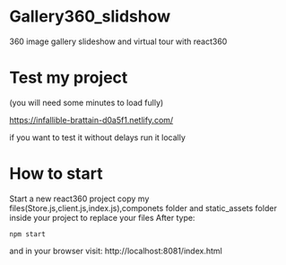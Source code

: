 # Gallery360_slidshow
360 image gallery slideshow and virtual tour with react360

# Test my project
(you will need some minutes to load fully)

https://infallible-brattain-d0a5f1.netlify.com/

if you want to test it without delays run it locally
# How to start 
Start a new react360 project
copy my files(Store.js,client.js,index.js),componets folder and static_assets folder inside your project to replace your files
After type:
``` 
npm start 

```
and in your browser visit: http://localhost:8081/index.html
